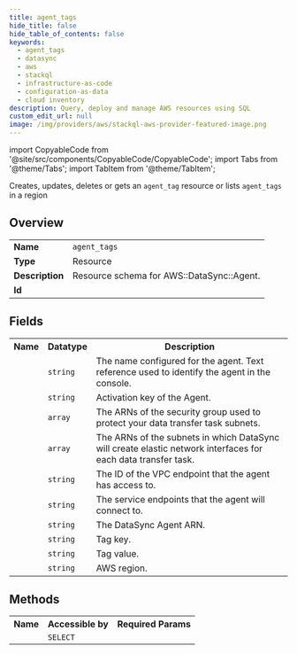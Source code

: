 ```yaml
---
title: agent_tags
hide_title: false
hide_table_of_contents: false
keywords:
  - agent_tags
  - datasync
  - aws
  - stackql
  - infrastructure-as-code
  - configuration-as-data
  - cloud inventory
description: Query, deploy and manage AWS resources using SQL
custom_edit_url: null
image: /img/providers/aws/stackql-aws-provider-featured-image.png
---
```


import CopyableCode from '@site/src/components/CopyableCode/CopyableCode';
import Tabs from '@theme/Tabs';
import TabItem from '@theme/TabItem';

Creates, updates, deletes or gets an <code>agent_tag</code> resource or lists <code>agent_tags</code> in a region

## Overview
<table><tbody>
<tr><td><b>Name</b></td><td><code>agent_tags</code></td></tr>
<tr><td><b>Type</b></td><td>Resource</td></tr>
<tr><td><b>Description</b></td><td>Resource schema for AWS::DataSync::Agent.</td></tr>
<tr><td><b>Id</b></td><td><CopyableCode code="aws.datasync.agent_tags" /></td></tr>
</tbody></table>

## Fields
<table><tbody><tr><th>Name</th><th>Datatype</th><th>Description</th></tr><tr><td><CopyableCode code="agent_name" /></td><td><code>string</code></td><td>The name configured for the agent. Text reference used to identify the agent in the console.</td></tr>
<tr><td><CopyableCode code="activation_key" /></td><td><code>string</code></td><td>Activation key of the Agent.</td></tr>
<tr><td><CopyableCode code="security_group_arns" /></td><td><code>array</code></td><td>The ARNs of the security group used to protect your data transfer task subnets.</td></tr>
<tr><td><CopyableCode code="subnet_arns" /></td><td><code>array</code></td><td>The ARNs of the subnets in which DataSync will create elastic network interfaces for each data transfer task.</td></tr>
<tr><td><CopyableCode code="vpc_endpoint_id" /></td><td><code>string</code></td><td>The ID of the VPC endpoint that the agent has access to.</td></tr>
<tr><td><CopyableCode code="endpoint_type" /></td><td><code>string</code></td><td>The service endpoints that the agent will connect to.</td></tr>
<tr><td><CopyableCode code="agent_arn" /></td><td><code>string</code></td><td>The DataSync Agent ARN.</td></tr>
<tr><td><CopyableCode code="tag_key" /></td><td><code>string</code></td><td>Tag key.</td></tr>
<tr><td><CopyableCode code="tag_value" /></td><td><code>string</code></td><td>Tag value.</td></tr>
<tr><td><CopyableCode code="region" /></td><td><code>string</code></td><td>AWS region.</td></tr>
</tbody></table>

## Methods

<table><tbody>
  <tr>
    <th>Name</th>
    <th>Accessible by</th>
    <th>Required Params</th>
  </tr>
  <tr>
    <td><CopyableCode code="view" /></td>
    <td><code>SELECT</code></td>
    <td><CopyableCode code="region" /></td>
  </tr>
</tbody></table>








